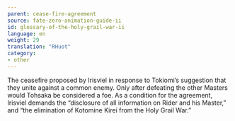 ```yaml
---
parent: cease-fire-agreement
source: fate-zero-animation-guide-ii
id: glossary-of-the-holy-grail-war-ii
language: en
weight: 29
translation: "RHuot"
category:
- other
---
```


The ceasefire proposed by Irisviel in response to Tokiomi’s suggestion that they unite against a common enemy. Only after defeating the other Masters would Tohsaka be considered a foe. As a condition for the agreement, Irisviel demands the “disclosure of all information on Rider and his Master,” and “the elimination of Kotomine Kirei from the Holy Grail War.”
